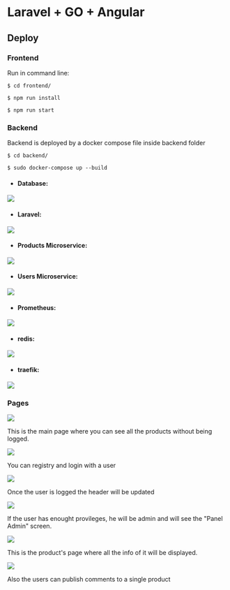 # Laravel + GO + Angular

## Deploy

### Frontend

Run in command line:

`$ cd frontend/`

`$ npm run install`

`$ npm run start`

### Backend

Backend is deployed by a docker compose file inside backend folder

`$ cd backend/`

`$ sudo docker-compose up --build`

- #### Database:

![](./docs/docker-compose-database.png)

- #### Laravel:

![](./docs/docker-compose-laravel.png)

- #### Products Microservice:

![](./docs/docker-compose-products.png)

- #### Users Microservice:

![](./docs/docker-compose-users.png)

- #### Prometheus:

![](./docs/docker-compose-prometheus.png)

- #### redis:

![](./docs/docker-compose-redis.png)

- #### traefik:

![](./docs/docker-compose-redis.png)

### Pages

![](./docs/page-home-noAuth.png)

This is the main page where you can see all the products without being logged.

![](./docs/page-login.png)

You can registry and login with a user

![](./docs/page-auth.png)

Once the user is logged the header will be updated

![](./docs/page-auth-admin.png)

If the user has enought provileges, he will be admin and will see the "Panel Admin" screen.

![](./docs/page-product.png)

This is the product's page where all the info of it will be displayed. 

![](./docs/page-comments.png)

Also the users can publish comments to a single product